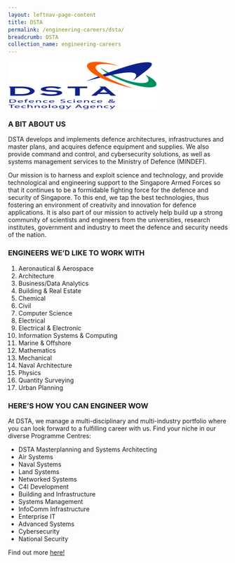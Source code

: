 ```yaml
---
layout: leftnav-page-content
title: DSTA
permalink: /engineering-careers/dsta/
breadcrumb: DSTA
collection_name: engineering-careers
---
```


<img src="/images/dsta.png" alt="dsta" style="width:340px;height:110px;" align="left">
<br clear="left">

### A BIT ABOUT US

DSTA develops and implements defence architectures, infrastructures and master plans, and acquires defence equipment and supplies. We also provide command and control, and cybersecurity solutions, as well as systems management services to the Ministry of Defence (MINDEF).

Our mission is to harness and exploit science and technology, and provide technological and engineering support to the Singapore Armed Forces so that it continues to be a formidable fighting force for the defence and security of Singapore. To this end, we tap the best technologies, thus fostering an environment of creativity and innovation for defence applications. It is also part of our mission to actively help build up a strong community of scientists and engineers from the universities, research institutes, government and industry to meet the defence and security needs of the nation.

### ENGINEERS WE’D LIKE TO WORK WITH

1. Aeronautical & Aerospace
2. Architecture
3. Business/Data Analytics
4. Building & Real Estate
5. Chemical
6. Civil
7. Computer Science
8. Electrical
9. Electrical & Electronic
10. Information Systems & Computing
11. Marine & Offshore
12. Mathematics
13. Mechanical
14. Naval Architecture
15. Physics
16. Quantity Surveying
17. Urban Planning

### HERE’S HOW YOU CAN ENGINEER WOW

At DSTA, we manage a multi-disciplinary and multi-industry portfolio where you can look forward to a fulfilling career with us. Find your niche in our diverse Programme Centres:

- DSTA Masterplanning and Systems Architecting
- Air Systems
- Naval Systems
- Land Systems
- Networked Systems
- C4I Development
- Building and Infrastructure
- Systems Management
- InfoComm Infrastructure
- Enterprise IT
- Advanced Systems
- Cybersecurity
- National Security

Find out more <a href="https://www.dsta.gov.sg/join-us/job-seeker/dsta-careers" target="_blank">here!</a>

